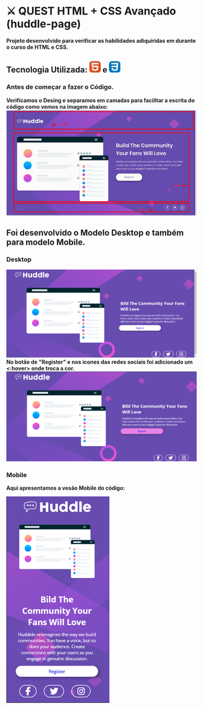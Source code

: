 # ⚔️ QUEST HTML + CSS Avançado (huddle-page)
<b>Projeto desenvolvido para verificar as habilidades adiquiridas em durante o curso de HTML e CSS.<br>
## Tecnologia Utilizada:  <svg xmlns="http://www.w3.org/2000/svg" width="30" height="30" fill="none" viewBox="0 0 256 256"><rect width="256" height="256" fill="#E14E1D" rx="60"/><path fill="#fff" d="M48 38L56.6098 134.593H167.32L163.605 176.023L127.959 185.661L92.38 176.037L90.0012 149.435H57.9389L62.5236 200.716L127.951 218.888L193.461 200.716L202.244 102.655H85.8241L82.901 69.9448H205.041H205.139L208 38H48Z"/><path fill="#EBEBEB" d="M128 38H48L56.6098 134.593H128V102.655H85.8241L82.901 69.9448H128V38Z"/><path fill="#EBEBEB" d="M128 185.647L127.959 185.661L92.38 176.037L90.0012 149.435H57.9388L62.5236 200.716L127.951 218.888L128 218.874V185.647Z"/></svg> e <svg width="30" height="30" viewBox="0 0 256 256" fill="none" xmlns="http://www.w3.org/2000/svg"> <rect width="256" height="256" rx="60" fill="#0277BD"/> <path d="M53.7527 102.651L56.6155 134.593H128.096V102.651H53.7527Z" fill="#EBEBEB"/> <path d="M128.095 38H127.985H48L50.9036 69.9423H128.095V38Z" fill="#EBEBEB"/><path d="M128.095 218.841V185.608L127.955 185.645L92.3813 176.04L90.1072 150.564H72.821H58.0425L62.5175 200.718L127.948 218.882L128.095 218.841Z" fill="#EBEBEB"/><path d="M167.318 134.593L163.61 176.019L127.985 185.635V218.866L193.468 200.718L193.948 195.321L201.454 111.229L202.233 102.651L208 38H127.985V69.9423H172.994L170.088 102.651H127.985V134.593H167.318Z" fill="white"/></svg>

### Antes de começar a fazer o Código.
Verificamos o Desing e separamos em camadas para facilitar a escrita do código como vemos na imagem abaixo:
<img src="./src/design/identificando-elementos-visualmente.png" alt="Imagem da versão de mapeamento para consstrução do código">

## Foi desenvolvido o Modelo Desktop e também para modelo Mobile.

### <b>Desktop
<img src="./src/design/desenvolvido/desk-1.png" alt="Imagem da versão do Dektop">
No botão de "Register" e nos icones das redes sociais foi adicionado um <:hover> onde troca a cor.

<img src="./src/design/desenvolvido/desk-2.png" alt="Imagem da versão do Dektop com hover">

### <b>Mobile
Aqui apresentamos a vesão Mobile do código:

<img src="./src/design/desenvolvido/mobile.png" alt="Imagem da versão do Dektop com hover">

